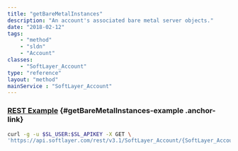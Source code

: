```yaml
---
title: "getBareMetalInstances"
description: "An account's associated bare metal server objects."
date: "2018-02-12"
tags:
    - "method"
    - "sldn"
    - "Account"
classes:
    - "SoftLayer_Account"
type: "reference"
layout: "method"
mainService : "SoftLayer_Account"
---
```


### [REST Example](#getBareMetalInstances-example) <a href="/article/rest/"><i class="fas fa-question"></i></a> {#getBareMetalInstances-example .anchor-link} 
```bash
curl -g -u $SL_USER:$SL_APIKEY -X GET \
'https://api.softlayer.com/rest/v3.1/SoftLayer_Account/{SoftLayer_AccountID}/getBareMetalInstances'
```
